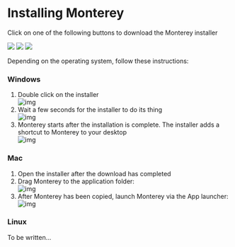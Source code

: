 # Installing Monterey
Click on one of the following buttons to download the Monterey installer

<a href="https://nuts.jeroenvinke.nl/download/win32/latest" style="text-decoration: none;">
  <img src="http://i.imgur.com/F8bIVof.png"></img>
</a>
<a href="https://nuts.jeroenvinke.nl/download/darwin/latest" style="text-decoration: none;">
  <img src="http://i.imgur.com/8MvzDvO.png"></img>
</a>
<a href="https://nuts.jeroenvinke.nl/download/linux/latest" style="text-decoration: none;">
  <img src="http://i.imgur.com/9QnKhAs.png"></img>
</a>

Depending on the operating system, follow these instructions:

### Windows
1. Double click on the installer  
    ![img](http://i.imgur.com/ZKtxz70.png)
2. Wait a few seconds for the installer to do its thing  
  ![img](http://i.imgur.com/G6Vs9Q1.png)
3. Monterey starts after the installation is complete. The installer adds a shortcut to Monterey to your desktop  
![img](http://i.imgur.com/GfjRz2t.png)

### Mac
1. Open the installer after the download has completed
2. Drag Monterey to the application folder:  
    ![img](http://i.imgur.com/Enqlkzz.png)
3. After Monterey has been copied, launch Monterey via the App launcher:  
     ![img](http://i.imgur.com/KGEF2xd.png)

### Linux

To be written...
